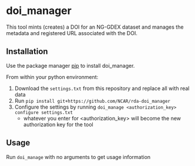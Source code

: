 # doi_manager

This tool mints (creates) a DOI for an NG-GDEX dataset and manages the metadata and registered URL associated with the DOI.

## Installation

Use the package manager [pip](https://pip.pypa.io/en/stable/) to install doi_manager.

From within your python environment:
1. Download the `settings.txt` from this repository and replace all <values> with real data
2. Run `pip install git+https://github.com/NCAR/rda-doi_manager`
3. Configure the settings by running `doi_manage <authorization_key> configure settings.txt`
   - whatever you enter for <authorization_key> will become the new authorization key for the tool

## Usage

Run `doi_manage` with no arguments to get usage information
